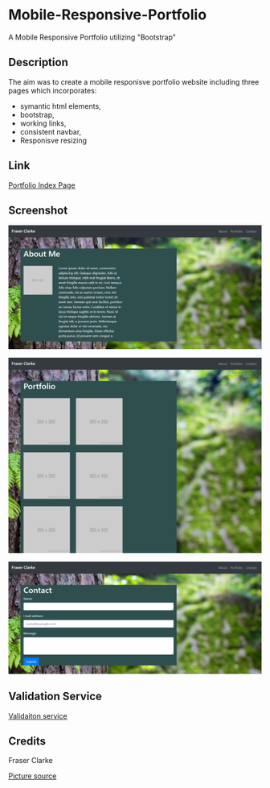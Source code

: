 # Mobile-Responsive-Portfolio
A Mobile Responsive Portfolio utilizing "Bootstrap" 

## Description

The aim was to create a mobile responisve portfolio website including three
pages which incorporates: 
* symantic html elements, 
* bootstrap, 
* working links, 
* consistent navbar,
* Responisve resizing

## Link

[Portfolio Index Page](https://fraserclarke.github.io/Mobile-Responsive-Portfolio/)

## Screenshot
![Screenshot](https://raw.githubusercontent.com/FraserClarke/Mobile-Responsive-Portfolio/main/Assets/screen1.png)

![Screenshot](https://raw.githubusercontent.com/FraserClarke/Mobile-Responsive-Portfolio/main/Assets/screen2.png)

![Screenshot](https://raw.githubusercontent.com/FraserClarke/Mobile-Responsive-Portfolio/main/Assets/screen3.png)


## Validation Service

[Validaiton service](https://validator.w3.org/nu/)

##  Credits

Fraser Clarke 

[Picture source](https://www.pexels.com/photo/bark-forest-tree-tree-trunk-4587/)

